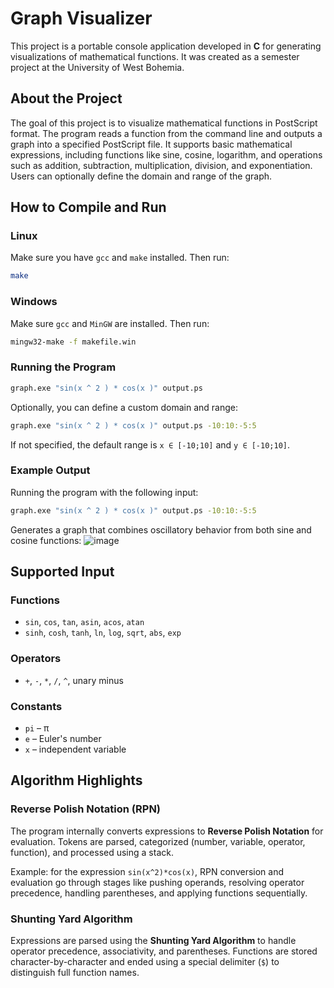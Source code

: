 # Graph Visualizer

This project is a portable console application developed in **C** for generating visualizations of mathematical functions. It was created as a semester project at the University of West Bohemia.

## About the Project
The goal of this project is to visualize mathematical functions in PostScript format. The program reads a function from the command line and outputs a graph into a specified PostScript file. It supports basic mathematical expressions, including functions like sine, cosine, logarithm, and operations such as addition, subtraction, multiplication, division, and exponentiation. Users can optionally define the domain and range of the graph.

## How to Compile and Run
### Linux
Make sure you have `gcc` and `make` installed. Then run:
```bash
make
```

### Windows
Make sure `gcc` and `MinGW` are installed. Then run:
```bash
mingw32-make -f makefile.win
```

### Running the Program
```bash
graph.exe "sin(x ^ 2 ) * cos(x )" output.ps
```
Optionally, you can define a custom domain and range:
```bash
graph.exe "sin(x ^ 2 ) * cos(x )" output.ps -10:10:-5:5
```
If not specified, the default range is `x ∈ [-10;10]` and `y ∈ [-10;10]`.

### Example Output
Running the program with the following input:
```bash
graph.exe "sin(x ^ 2 ) * cos(x )" output.ps -10:10:-5:5
```
Generates a graph that combines oscillatory behavior from both sine and cosine functions:
![image](https://github.com/user-attachments/assets/ddfda2f7-444b-4200-8b0b-a90dc057727c)



## Supported Input
### Functions
- `sin`, `cos`, `tan`, `asin`, `acos`, `atan`
- `sinh`, `cosh`, `tanh`, `ln`, `log`, `sqrt`, `abs`, `exp`

### Operators
- `+`, `-`, `*`, `/`, `^`, unary minus

### Constants
- `pi` – π
- `e` – Euler's number
- `x` – independent variable

## Algorithm Highlights
### Reverse Polish Notation (RPN)
The program internally converts expressions to **Reverse Polish Notation** for evaluation. Tokens are parsed, categorized (number, variable, operator, function), and processed using a stack.

Example: for the expression `sin(x^2)*cos(x)`, RPN conversion and evaluation go through stages like pushing operands, resolving operator precedence, handling parentheses, and applying functions sequentially.

### Shunting Yard Algorithm
Expressions are parsed using the **Shunting Yard Algorithm** to handle operator precedence, associativity, and parentheses. Functions are stored character-by-character and ended using a special delimiter (`$`) to distinguish full function names.
